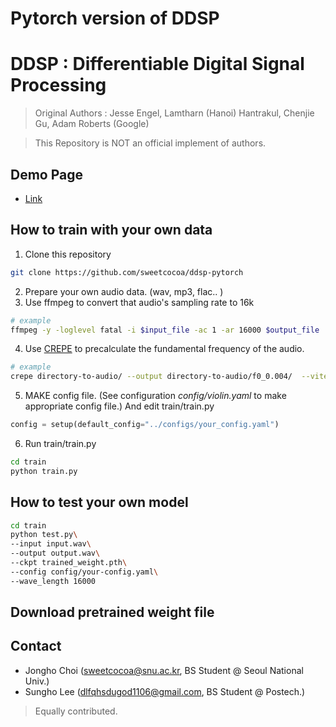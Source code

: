 # Pytorch version of DDSP

# DDSP : Differentiable Digital Signal Processing

> Original Authors : Jesse Engel, Lamtharn (Hanoi) Hantrakul, Chenjie Gu, Adam Roberts (Google)

> This Repository is NOT an official implement of authors.

## Demo Page ##

- [Link](https://sweetcocoa.github.io/ddsp-pytorch-samples/)

## How to train with your own data

1. Clone this repository

```bash
git clone https://github.com/sweetcocoa/ddsp-pytorch
```

2. Prepare your own audio data. (wav, mp3, flac.. )
3. Use ffmpeg to convert that audio's sampling rate to 16k

```bash
# example
ffmpeg -y -loglevel fatal -i $input_file -ac 1 -ar 16000 $output_file
```
4. Use [CREPE](https://github.com/marl/crepe) to precalculate the fundamental frequency of the audio.

```bash
# example
crepe directory-to-audio/ --output directory-to-audio/f0_0.004/  --viterbi --step-size 4
```

5. MAKE config file. (See configuration *config/violin.yaml* to make appropriate config file.) And edit train/train.py

```python
config = setup(default_config="../configs/your_config.yaml")
```
6. Run train/train.py

```bash
cd train
python train.py
```

## How to test your own model ##

```bash
cd train
python test.py\ 
--input input.wav\
--output output.wav\
--ckpt trained_weight.pth\
--config config/your-config.yaml\
--wave_length 16000
```

## Download pretrained weight file ###
> []()

## Contact ##

- Jongho Choi (sweetcocoa@snu.ac.kr, BS Student @ Seoul National Univ.)
- Sungho Lee (dlfqhsdugod1106@gmail.com, BS Student @ Postech.)

> Equally contributed.